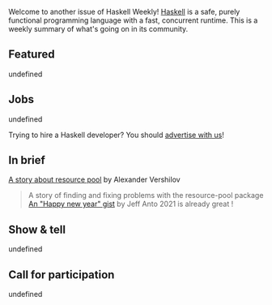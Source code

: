 Welcome to another issue of Haskell Weekly!
[Haskell](https://www.haskell.org) is a safe, purely functional programming language with a fast, concurrent runtime.
This is a weekly summary of what's going on in its community.

## Featured

undefined

## Jobs

undefined

Trying to hire a Haskell developer?
You should [advertise with us](https://haskellweekly.news/advertising.html)!

## In brief

[A story about resource pool](https://qnikst.brick.do/2020-12-28-resource-pool) by Alexander Vershilov
> A story of finding and fixing problems with the resource-pool package
[An "Happy new year" gist](https://gist.github.com/jeffagit-anto/ddfd95a0e49e31c66d8d9dab58b5ab7b) by Jeff Anto
> 2021 is already great !

## Show & tell

undefined

## Call for participation

undefined
